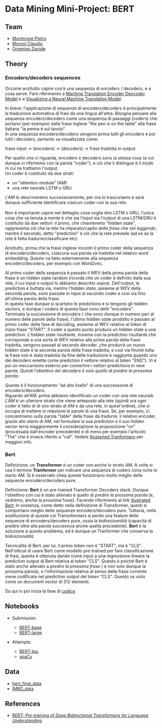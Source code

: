 # Data Mining Mini-Project: BERT 

## Team 
* [Monticone Pietro](https://github.com/pitmonticone)
* [Moroni Claudio](https://github.com/claudio20497)
* [Orsenigo Davide](https://github.com/dadorse)

## Theory
### Encoders/decoders sequences

Occorre anzitutto capire cos'è una sequenza di encoders / decoders, e a cosa serve. Farò riferimento a [Machine Translation Encoder Deocoder Model](https://medium.com/analytics-vidhya/machine-translation-encoder-decoder-model-7e4867377161) e a [Visualizing a Neural Machine Translation Model](https://jalammar.github.io/visualizing-neural-machine-translation-mechanics-of-seq2seq-models-with-attention/):<br>

In breve: l'applicazione di sequenze di encoders/decoders è principalmente la traduzione automatica di frasi da una lingua all'altra. Bisogna pensare alla sequenza encoders/decoders come una sequenza di passaggi (coders) che portano (per esempio) dalla frase inglese "the pen is on the table" alla frase italiana  "la penna è sul tavolo".<br>
In una sequenza encoders/decoders vengono prima tutti gli encoders e poi tutti i decoders, pertanto va visualizzata come:<br>

frase input $\to$ (encoders) $\to$ (decoders) $\to$ frase tradotta in output<br>

Per quello che ci riguarda, encoders e decoders sono la stessa cosa (a cui dunque ci riferiremo con la parola "coder"), e ciò che li distingue è il modo in cui ne trattiamo l'output.<br>
Un coder è costituito da due strati:<br>
- un "attention module" (AM) 
- una rete neurale LSTM o GRU.  

L'AM lo descriveremo successivamente, per ora lo trascuriamo e sarà dunque sufficiente identificare ciascun coder con la sua rete.<br>  
Non è importante capire nel dettaglio cosa voglia dire LSTM o GRU, l'unica cosa che va tenuta a mente è che sia l'input sia l'output di una LSTM/GRU è costituito da due vettori: il primo, che chiameremo "hidden state", rappresenta ciò che la rete ha imparato/capito *della frase che sta leggendo*, mentre il secondo, detto "prediction" è ciò che la rete prevede (ad es se la rete è fatta tradurre/classificare etc).<br>

Anzitutto, prima che la frase inglese incontri il primo coder della sequenza di encoders/decoders, ciascuna sua parola và tradotta nel relativo word embedding. Questo va fatto esternamente alla sequenza encoders/decoders, per esempio con Word2vec.<br>

Al primo coder della sequenza è passato il WEV della prima parola della frase e un hidden state random (ricorda che un coder è definito dalla sua rete, il cui input e output lo abbiamo descritto sopra). Dell'output,  la prediction è buttata via, mentre l'hidden state, assieme al WEV della seconda parola, sono passate in input al secondo coder e così via fino all'ultima parola della frase. <br>
In questa fase dunque si scartano le predictions e si tengono gli hidden vectors, e dunque i coders di questa fase cono detti "encoders".<br>
Terminata la successione di encoders ( che sono dunque in numero pari al numero delle parole della frase), l'ultimo hidden state prodotto è passato al primo coder della fase di decoding, assieme al WEV relativo al token di inizio frase "START". Il coder a questo punto produce un hidden state e una prediction. L'hidden state risultante, insieme con la prediction risultante che corrisponde a una sorta di WEV relativo alla prima parola della frase tradotta, vengono passati al secondo decoder ,che produrrà un nuovo hidden state e la seconda parola della frase tradotta, e così via finchè tutta la frase non è stata tradotta (la fine della traduzione è raggiunta quando uno dei decoders emette come prediction il vettore relativo al token "END"). Vi è poi un meccanismo esterno per convertire i vettori-predictions in vere parole.
*Quindi l'obiettivo dei decoders è solo quello di predire la prossima parola.*<br>


Questo è il funzionamento "ad alto livello" di una successione di encoders/decoders.<br>
Riguardo all'AM: prima abbiamo identificato un coder con una rete neurale. L'AM è un ulteriore strato che viene anteposto alla rete (quindi ora ogni coder è fatto di di uno strato di AM e da una rete, in quest'ordine), che si occupa di mettere in relazione le parole di una frase. Se, per esempio, ci concentriamo sulla parola "table" della frase da tradurre, il relativo encoder, grazie allo starto di AM, nel formulare la sua prediction e il suo hidden vector terrà maggiormente il considerazione la proposizione "on" (processata dall'encoder precedente) e di meno per esempio l'articolo "The" che è invece riferito a "cat". Vedere [Illustarted Tranformers](https://jalammar.github.io/illustrated-transformer/)  per maggiori info.<br>

### Bert

Definizione: un **Transformer** è un coder con anche lo strato AM. A volte si usa il termine **Tranformer** per indicare una sequenza di coders cona nche lo starto AM. Si è osservato cheq queste funzionano molto meglio delle sequenze encoders/decoders pure.

Definizione: **Bert** è un pre-trained Transformer Decoders stack. Dunque l'obiettivo con cui è stato allenato è quello di *predire la prossima parola* (e, vedremo, anche la prossima frase).
Facendo riferimento al link [illustrated Bert](https://jalammar.github.io/illustrated-bert/); In sostanza, come detto nella definizione di Transformer, questi si comportano meglio delle sequenze encoders/decoders pure. Tuttavia, nella sostituzione di queste coi Transoformers si perde una feature delle sequenze di encoders/decoders pure, ossia la *bidirezioanlità* (capacità di predire oltre alla parola successiva anche quella precedente). **Bert** è la soluzione a questo problema, ed è dunque un Tranformer che conserva la *bidirezionalità*.

Tecnicalità di Bert: per lui, il primo token non è "START", ma è "CLS". Nell'ottical di usare Bert come modello pre-trained per fare classificazione di frasi, questa è ottenuta dando come input a una regressione lineare la prediction output di Bert relativa al token "CLS". Questo è poichè Bert è stato anche allenato a *predire la prossima frase* ( e non solo dunque la prossima parola), e l'informazione relativa al senso della frase corrente viene codificata nel prediction output del token "CLS". Questo va visto come un document vector di 512 elementi.

Da qui in poi inizia la fase di [codice](https://jalammar.github.io/a-visual-guide-to-using-bert-for-the-first-time/)

## Notebooks 
* Submission: 
  * [BERT-base]()
  * [BERT-large]()
  
* Attempts:
  * [BERT-tpu](https://www.kaggle.com/claudiomoroni/berttpu)
  * [spaCy]()

## Data 
* [bert_final_data](https://www.kaggle.com/claudiomoroni/bert-final-data) 
* [IMBD_data](https://www.kaggle.com/davideorsenigo/imbddata)

## References
* [BERT: *Pre-training of Deep Bidirectional Transformers for Language Understanding*](https://arxiv.org/abs/1810.04805) 
